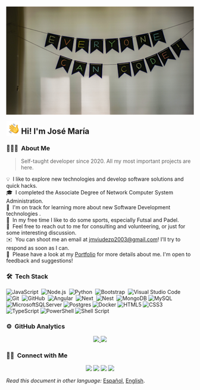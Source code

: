 <!--
**JMViiUDEZz/JMViiUDEZz** is a ✨ _special_ ✨ repository because its `README.md` (this file) appears on your GitHub profile.

Here are some ideas to get you started:

- 🔭 I’m currently working on ...
- 🌱 I’m currently learning ...
- 👯 I’m looking to collaborate on ...
- 🤔 I’m looking for help with ...
- 💬 Ask me about ...
- 📫 How to reach me: ...
- 😄 Pronouns: ...
- ⚡ Fun fact: ...

For example:

- 🔭 I’m currently working on web devepment & Unity assets making.
- 🌱 I’m currently learning web technology, code patterns, better and more productive software development, avant-garde technologies...
- 👯 I’m looking to collaborate on open source projects I use as a dependency.
- 🤔 I’m looking for help with my Unity projects.
- 💬 Feel free to reach out to me for consulting and volunteering, or just for some interesting discussion.
- ✉️ You can shoot me an email at jmviudezp2003@gmail.com! I'll try to respond as soon as I can.
-->

![JMViiUDEZz MyBanner](https://raw.githubusercontent.com/JMViiUDEZz/JMViiUDEZz/main/assets/MyBanner.jpg)

<img alt="Night Coding" src="./assets/HandWave.gif" width='40' align="left"/><h2>Hi! I'm José María</h2>

### 👨🏻‍💻 &nbsp;About Me

> Self-taught developer since 2020. All my most important projects are here.

💡 &nbsp;I like to explore new technologies and develop software solutions and quick hacks.\
🎓 &nbsp;I completed the Associate Degree of Network Computer System Administration.\
🌱 &nbsp;I'm on track for learning more about new Software Development technologies .\
💪 &nbsp;In my free time I like to do some sports, especially Futsal and Padel.\
💬 &nbsp;Feel free to reach out to me for consulting and volunteering, or just for some interesting discussion.\
✉️ &nbsp;You can shoot me an email at jmviudezp2003@gmail.com! I'll try to respond as soon as I can.\
📄 &nbsp;Please have a look at my [Portfolio](https://www.viudezstudio.com) for more details about me. I'm open to feedback and suggestions!

<!-- <img alt="Night Coding" src="https://raw.githubusercontent.com/JMViiUDEZz/JMViiUDEZz/main/assets/NightCoding.gif" align="right"/> -->
<!-- <img src="https://thumbs.gfycat.com/AlarmingVigorousGoldenmantledgroundsquirrel-size_restricted.gif" align="right" width='340' /> -->

### 🛠 &nbsp;Tech Stack
<!-- ### ⚙ Technologies I use -->

![JavaScript](https://img.shields.io/badge/-JavaScript-05122A?style=flat&logo=javascript)&nbsp;
![Node.js](https://img.shields.io/badge/-Node.js-05122A?style=flat&logo=node.js)&nbsp;
![Python](https://img.shields.io/badge/-Python-05122A?style=flat&logo=python)&nbsp;
![Bootstrap](https://img.shields.io/badge/-Bootstrap-05122A?style=flat&logo=bootstrap&logoColor=563D7C)&nbsp;
![Visual Studio Code](https://img.shields.io/badge/-Visual%20Studio%20Code-05122A?style=flat&logo=visual-studio-code&logoColor=007ACC)&nbsp;
![Git](https://img.shields.io/badge/-Git-05122A?style=flat&logo=git)&nbsp;
![GitHub](https://img.shields.io/badge/-GitHub-05122A?style=flat&logo=github)&nbsp;
![Angular](https://img.shields.io/badge/-Angular-05122A?style=flat&logo=angular)&nbsp;
![Next](https://img.shields.io/badge/-Next-05122A?style=flat&logo=next.js)&nbsp;
![Nest](https://img.shields.io/badge/-Nest-05122A?style=flat&logo=nestjs)&nbsp;
![MongoDB](https://img.shields.io/badge/-MongoDB-05122A?style=flat&logo=mongodb)
![MySQL](https://img.shields.io/badge/-MySQL-05122A?style=flat&logo=mysql)
![MicrosoftSQLServer](https://img.shields.io/badge/-Microsoft%20SQL%20Sever-05122A?style=flat&logo=microsoft%20sql%20server)
![Postgres](https://img.shields.io/badge/-Postgres-05122A?style=flat&logo=postgresql)
![Docker](https://img.shields.io/badge/-Docker-05122A?style=flat&logo=docker)
![HTML5](https://img.shields.io/badge/-HTML5-05122A?style=flat&logo=html5)
![CSS3](https://img.shields.io/badge/-CSS3-05122A?style=flat&logo=css3)
![TypeScript](https://img.shields.io/badge/-TypeScript-05122A?style=flat&logo=typescript)
![PowerShell](https://img.shields.io/badge/-PowerShell-05122A?style=flat&logo=powershell)
![Shell Script](https://img.shields.io/badge/-Shell%20Script-05122A?style=flat&logo=gnu-bash)
<!-- ![PHP](https://img.shields.io/badge/-PHP-05122A?style=flat&logo=php)&nbsp; -->
<!-- ![Vue](https://img.shields.io/badge/-Vue-05122A?style=flat&logo=vue.js)&nbsp; -->
<!-- ![Django](https://img.shields.io/badge/-Django-05122A?style=flat&logo=django&logoColor=092E20)&nbsp; -->
<!-- ![Java](https://img.shields.io/badge/-Java-05122A?style=flat&logo=Java&logoColor=FFA518)&nbsp;  -->
<!-- ![C](https://img.shields.io/badge/-C-05122A?style=flat&logo=C&logoColor=A8B9CC)&nbsp; -->
<!-- ![C++](https://img.shields.io/badge/-C++-05122A?style=flat&logo=C%2B%2B&logoColor=00599C)&nbsp; -->
<!-- ![Markdown](https://img.shields.io/badge/-Markdown-05122A?style=flat&logo=markdown)&nbsp; -->
<!-- ![Illustrator](https://img.shields.io/badge/-Illustrator-05122A?style=flat&logo=adobe-illustrator)&nbsp; -->
<!-- ![Photoshop](https://img.shields.io/badge/-Photoshop-05122A?style=flat&logo=adobe-photoshop)&nbsp; -->
<!-- ![Unity3D](https://img.shields.io/badge/-Unity3D-05122A?style=flat&logo=unity)&nbsp; -->
<!-- ![Flutter](https://img.shields.io/badge/-Flutter-05122A?style=flat&logo=flutter)&nbsp; -->
<!-- ![Dart](https://img.shields.io/badge/-Dart-05122A?style=flat&logo=dart)&nbsp; -->
<!-- ![Laravel](https://img.shields.io/badge/-Laravel-05122A?style=flat&logo=laravel)&nbsp; -->
<!-- ![R (Statistics)](https://img.shields.io/badge/-R-05122A?style=flat&logo=R&logoColor=276DC3)&nbsp; -->
<!-- ![RStudio](https://img.shields.io/badge/-RStudio-05122A?style=flat&logo=rstudio)&nbsp; -->
<!-- ![Flask](https://img.shields.io/badge/-Flask-05122A?style=flat&logo=flask)&nbsp; -->
<!-- ![Eclipse](https://img.shields.io/badge/-Eclipse-05122A?style=flat&logo=eclipse-ide&logoColor=2C2255)\ -->
<!-- ![InDesign](https://img.shields.io/badge/-InDesign-05122A?style=flat&logo=adobe-indesign) -->

<!-- <br>
<br>
<br> -->

### ⚙️ &nbsp;GitHub Analytics
<!-- ### 🔢 Github Statistics -->

<p align="center">
<a href="https://github.com/JMViiUDEZz">
  <img height="180em" src="https://github-readme-stats-eight-theta.vercel.app/api?username=JMViiUDEZz&show_icons=true&theme=algolia&include_all_commits=true&count_private=true"/>
  <img height="180em" src="https://github-readme-stats-eight-theta.vercel.app/api/top-langs/?username=JMViiUDEZz&layout=compact&langs_count=8&theme=algolia"/>
</a>
</p>

### 🤝🏻 &nbsp;Connect with Me

<p align="center">
<a href="https://www.viudezstudio.com"><img src="https://img.shields.io/badge/-viudezstudio.com-3423A6?style=flat&logo=Google-Chrome&logoColor=white"/></a>
<a href="https://www.linkedin.com/in/josé-maría-viúdez-parra-58b432228/"><img src="https://img.shields.io/badge/-José%20María-0077B5?style=flat&logo=Linkedin&logoColor=white"/></a>
<a href="mailto:jmviudezp2003@gmail.com"><img src="https://img.shields.io/badge/-jmviudezp2003@gmail.com-D14836?style=flat&logo=Gmail&logoColor=white"/></a>
<a href="https://www.instagram.com/jmviiudezz_03"><img src="https://img.shields.io/badge/-@jmviiudezz_03-E4405F?style=flat&logo=Instagram&logoColor=white"/></a>
</p>

*Read this document in other language:* [Español](https://github.com/JMViiUDEZz/JMViiUDEZz/blob/main/README.es.md), [English](https://github.com/JMViiUDEZz/JMViiUDEZz/blob/main/README.md).